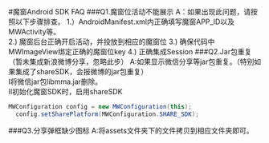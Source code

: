 #魔窗Android SDK FAQ
###Q1.魔窗位活动不能展示
A：如果出现此问题，请按照以下步骤排查。
1.）AndroidManifest.xml内正确填写魔窗APP_ID以及MWActivity等。<br>
2.) 魔窗后台正确开启活动，并投放到相应的魔窗位
3.) 确保代码中MWImageView绑定正确的魔窗位key
4.) 正确集成Session
###Q2.Jar包重复（暂未集成新浪微博分享，忽略此步）
A:如果显示微信分享等jar包重复。（特别如果集成了shareSDK，会报微博的jar包重复）<br>
Ⅰ将微信jar包libmma.jar删除。<br>
Ⅱ初始化魔窗SDK时，启用shareSDK<br>
```Java
MWConfiguration config = new MWConfiguration(this);
  config.setSharePlatform(MWConfiguration.SHARE_SDK);
```
###Q3.分享弹框缺少图标
A:将assets文件夹下的文件拷贝到相应文件夹即可。